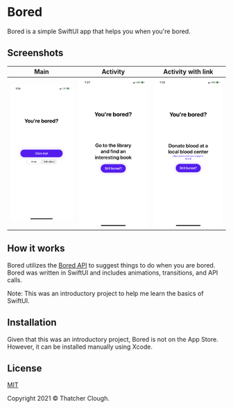 # Bored
Bored is a simple SwiftUI app that helps you when you're bored.

## Screenshots
Main|Activity|Activity with link
:-------------------------:|:-------------------------:|:-------------------------:
![](./images/1.png)|![](./images/2.png)|![](./images/3.png)

## How it works
Bored utilizes the [Bored API](https://www.boredapi.com/) to suggest things to do when you are bored.
Bored was written in SwiftUI and includes animations, transitions, and API calls.

Note: This was an introductory project to help me learn the basics of SwiftUI.

## Installation
Given that this was an introductory project, Bored is not on the App Store. However, it can be installed manually using Xcode.

## License
[MIT](https://choosealicense.com/licenses/mit/)

Copyright 2021 © Thatcher Clough.
